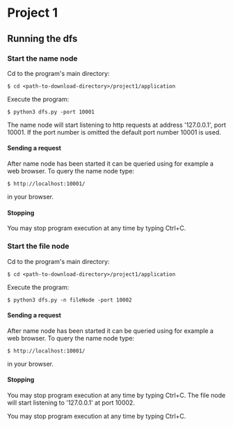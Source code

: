 # Project 1

## Running the dfs

### Start the name node

Cd to the program's main directory:

    $ cd <path-to-download-directory>/project1/application

Execute the program:

    $ python3 dfs.py -port 10001

The name node will start listening to http requests at address '127.0.0.1', port 10001. If the port number is omitted the default port number 10001 is used.

#### Sending a request

After name node has been started it can be queried using for example a web browser. To query the name node type:

    $ http://localhost:10001/
    
in your browser.

#### Stopping

You may stop program execution at any time by typing Ctrl+C.


### Start the file node

Cd to the program's main directory:

    $ cd <path-to-download-directory>/project1/application

Execute the program:

    $ python3 dfs.py -n fileNode -port 10002
    
#### Sending a request

After name node has been started it can be queried using for example a web browser. To query the name node type:

    $ http://localhost:10001/
    
in your browser.
    
#### Stopping

You may stop program execution at any time by typing Ctrl+C.
The file node will start listening to '127.0.0.1' at port 10002. 

You may stop program execution at any time by typing Ctrl+C.


